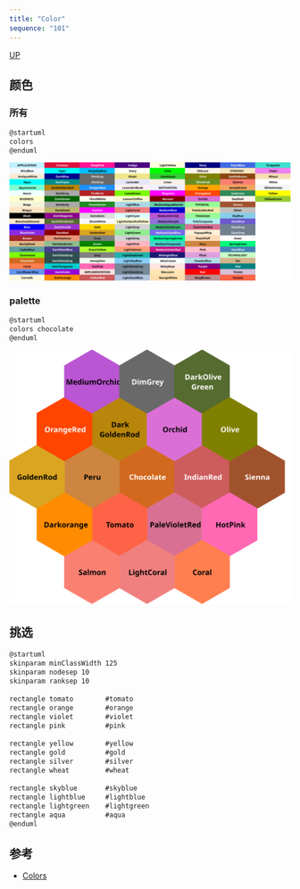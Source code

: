 ```yaml
---
title: "Color"
sequence: "101"
---
```


[UP](/plantuml/plantuml-index.html)

## 颜色

### 所有

```text
@startuml
colors
@enduml
```

![](/assets/images/plantuml/plantuml-color.svg)

### palette

```text
@startuml
colors chocolate
@enduml
```

![](/assets/images/plantuml/plantuml-color-palette.svg)

## 挑选

```plantuml
@startuml
skinparam minClassWidth 125
skinparam nodesep 10
skinparam ranksep 10

rectangle tomato        #tomato
rectangle orange        #orange
rectangle violet        #violet
rectangle pink          #pink

rectangle yellow        #yellow
rectangle gold          #gold
rectangle silver        #silver
rectangle wheat         #wheat

rectangle skyblue       #skyblue
rectangle lightblue     #lightblue
rectangle lightgreen    #lightgreen
rectangle aqua          #aqua
@enduml

```


## 参考

- [Colors](https://plantuml.com/color)